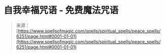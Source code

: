 <!--yml

category: 未分类

date: 2024-06-12 18:40:46

-->

# 自我幸福咒语 - 免费魔法咒语

> 来源：[https://www.spellsofmagic.com/spells/spiritual_spells/peace_spells/6251/page.html#0001-01-01](https://www.spellsofmagic.com/spells/spiritual_spells/peace_spells/6251/page.html#0001-01-01)
